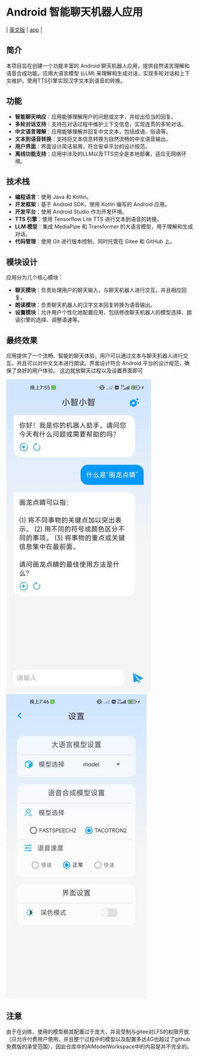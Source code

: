 # Android 智能聊天机器人应用

| [英文版](./resource/README_EN.md) | [app](./ChatBotApp) |

## 简介
本项目旨在创建一个功能丰富的 Android 聊天机器人应用，提供自然语言理解和语音合成功能。应用大语言模型 (LLM) 来理解和生成对话，实现多轮对话和上下文维护。使用TTS引擎实现汉字文本到语音的转换。

## 功能
- **智能聊天响应**：应用能够理解用户的问题或文字，并给出恰当的回复。
- **多轮对话支持**：支持在对话过程中维护上下文信息，实现连贯的多轮对话。
- **中文语言理解**：应用能够理解并回复中文文本，包括成语、俗语等。
- **文本到语音转换**：支持将文本信息转换为自然流畅的中文语音输出。
- **用户界面**：界面设计简洁易用，符合安卓平台的设计规范。
- **离线功能支持**：应用中涉及的LLM以及TTS完全是本地部署，适应无网络环境。

## 技术栈
- **编程语言**：使用 Java 和 Kotlin。
- **开发框架**：基于 Android SDK，使用 Kotlin 编写的 Android 应用。
- **开发平台**：使用 Android Studio 作为开发环境。
- **TTS 引擎**：使用 Tensorflow Lite TTS 进行文本到语音的转换。
- **LLM 模型**：集成 MediaPipe 和 Transformer 的大语言模型，用于理解和生成对话。
- **代码管理**：使用 Git 进行版本控制，同时托管在 Gitee 和 GitHub 上。

## 模块设计
应用分为几个核心模块：
- **聊天模块**：负责处理用户的聊天输入，与聊天机器人进行交互，并且相应回复。
- **朗读模块**：负责聊天机器人的汉字文本回复转换为语音输出。
- **设置模块**：允许用户个性化地配置应用，包括修改聊天机器人的模型选择、朗读引擎的选择、调整语速等。

## 最终效果
应用提供了一个流畅、智能的聊天体验，用户可以通过文本与聊天机器人进行交互，并且可以对中文文本进行朗读。界面设计符合 Android 平台的设计规范，确保了良好的用户体验。
这边就放聊天过程以及设置界面即可

![chatting](./resource/pic/chatting.png)
![setting](./resource/pic/setting.png)

## 注意
由于在训练、使用的模型极其配置过于庞大，并且受制与gitee对LFS的权限开放（只允许付费用户使用，并且整个过程中的模型以及配置多达4G也超过了github免费版的承受范围），因此仓库中的AlModelWorkspace中的内容是并不完全的。